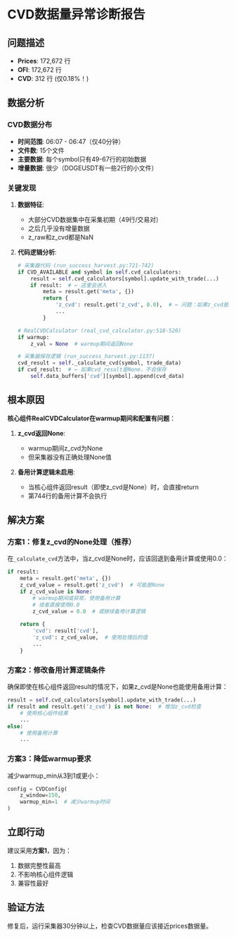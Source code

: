 # CVD数据量异常诊断报告

## 问题描述

- **Prices**: 172,672 行
- **OFI**: 172,672 行  
- **CVD**: 312 行 (仅0.18%！)

## 数据分析

### CVD数据分布
- **时间范围**: 06:07 - 06:47（仅40分钟）
- **文件数**: 15个文件
- **主要数据**: 每个symbol只有49-67行的初始数据
- **增量数据**: 很少（DOGEUSDT有一些2行的小文件）

### 关键发现

1. **数据特征**:
   - 大部分CVD数据集中在采集初期（49行/交易对）
   - 之后几乎没有增量数据
   - z_raw和z_cvd都是NaN

2. **代码逻辑分析**:
   
   ```python
   # 采集器代码 (run_success_harvest.py:721-742)
   if CVD_AVAILABLE and symbol in self.cvd_calculators:
       result = self.cvd_calculators[symbol].update_with_trade(...)
       if result:  # ← 这里会进入
           meta = result.get('meta', {})
           return {
               'z_cvd': result.get('z_cvd', 0.0),  # ← 问题：如果z_cvd是None，仍会返回None
               ...
           }
   ```
   
   ```python
   # RealCVDCalculator (real_cvd_calculator.py:518-520)
   if warmup:
       z_val = None  # warmup期间返回None
   ```
   
   ```python
   # 采集器保存逻辑 (run_success_harvest.py:1137)
   cvd_result = self._calculate_cvd(symbol, trade_data)
   if cvd_result:  # ← 如果cvd_result是None，不会保存
       self.data_buffers['cvd'][symbol].append(cvd_data)
   ```

## 根本原因

**核心组件RealCVDCalculator在warmup期间和配置有问题**：

1. **z_cvd返回None**:
   - warmup期间z_cvd为None
   - 但采集器没有正确处理None值

2. **备用计算逻辑未启用**:
   - 当核心组件返回result（即使z_cvd是None）时，会直接return
   - 第744行的备用计算不会执行

## 解决方案

### 方案1：修复z_cvd的None处理（推荐）

在`_calculate_cvd`方法中，当z_cvd是None时，应该回退到备用计算或使用0.0：

```python
if result:
    meta = result.get('meta', {})
    z_cvd_value = result.get('z_cvd')  # 可能是None
    if z_cvd_value is None:
        # warmup期间或异常，使用备用计算
        # 或者直接使用0.0
        z_cvd_value = 0.0  # 或继续备用计算逻辑
    
    return {
        'cvd': result['cvd'],
        'z_cvd': z_cvd_value,  # 使用处理后的值
        ...
    }
```

### 方案2：修改备用计算逻辑条件

确保即使在核心组件返回result的情况下，如果z_cvd是None也能使用备用计算：

```python
result = self.cvd_calculators[symbol].update_with_trade(...)
if result and result.get('z_cvd') is not None:  # 增加z_cvd检查
    # 使用核心组件结果
    ...
else:
    # 使用备用计算
    ...
```

### 方案3：降低warmup要求

减少warmup_min从3到1或更小：

```python
config = CVDConfig(
    z_window=150,
    warmup_min=1  # 减少warmup时间
)
```

## 立即行动

建议采用**方案1**，因为：
1. 数据完整性最高
2. 不影响核心组件逻辑
3. 兼容性最好

## 验证方法

修复后，运行采集器30分钟以上，检查CVD数据量应该接近prices数据量。

